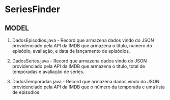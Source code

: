 # SeriesFinder

## MODEL

1. DadosEpisodios.java - 
  Record que armazena dados vindo do JSON providenciado pela API da IMDB que armazena o titulo, numero do episódio, avaliação, e data de lançamento de episódios.

1. DadosSeries.java -
   Record que armazena dados vindo do JSON providenciado pela API da IMDB que armazena o titulo, total de temporadas e avaliação de séries.

1. DadosTemporadas.java -
   Record que armazena dados vindo do JSON providenciado pela API da IMDB que o número da temporada e uma lista de episodios.
   
